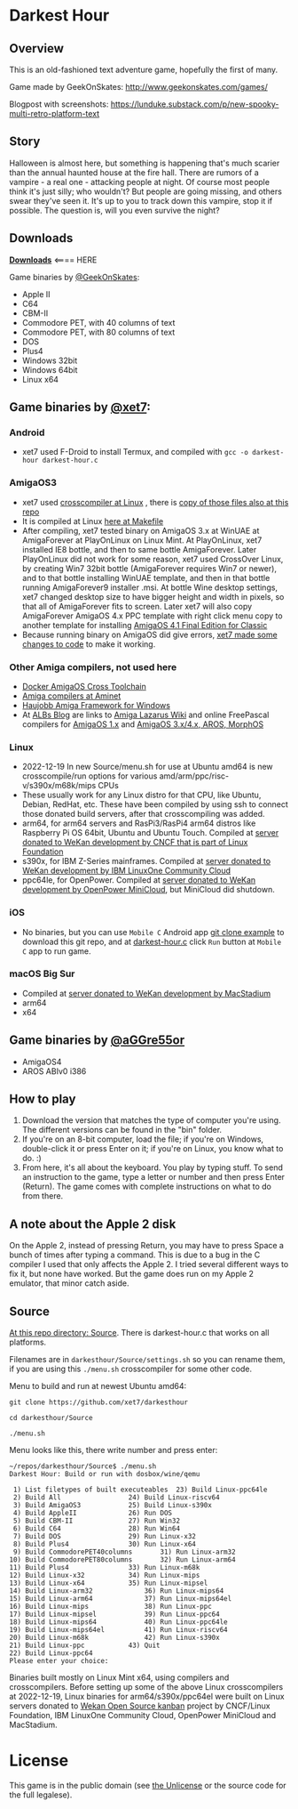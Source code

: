 # Darkest Hour

## Overview

This is an old-fashioned text adventure game, hopefully the first of many.

Game made by GeekOnSkates: http://www.geekonskates.com/games/

Blogpost with screenshots: https://lunduke.substack.com/p/new-spooky-multi-retro-platform-text

## Story

Halloween is almost here, but something is happening that's much scarier than the annual haunted house at the fire hall.
 There are rumors of a vampire - a real one - attacking people at night. 
Of course most people think it's just silly; who wouldn't?  But people are going missing, and others swear they've seen it. 
It's up to you to track down this vampire, stop it if possible.  The question is, will you even survive the night?

## Downloads

[**Downloads**](https://github.com/xet7/darkesthour/tree/main/Original)   <==== HERE

Game binaries by [@GeekOnSkates](https://github.com/GeekOnSkates):

- Apple II
- C64
- CBM-II
- Commodore PET, with 40 columns of text
- Commodore PET, with 80 columns of text
- DOS
- Plus4
- Windows 32bit
- Windows 64bit
- Linux x64

## Game binaries by [@xet7](https://github.com/xet7):

### Android
  - xet7 used F-Droid to install Termux, and compiled with `gcc -o darkest-hour darkest-hour.c`

### AmigaOS3
  - xet7 used [crosscompiler at Linux](http://fengestad.no/m68k-amigaos-toolchain/) , there is [copy of those files also at this repo](https://github.com/xet7/darkesthour/tree/main/Source/archive)
  - It is compiled at Linux [here at Makefile](https://github.com/xet7/darkesthour/blob/main/Source/Makefile#L53)
  - After compiling, xet7 tested binary on AmigaOS 3.x at WinUAE at AmigaForever at PlayOnLinux on Linux Mint. At PlayOnLinux, xet7 installed IE8 bottle, and then to same bottle AmigaForever. Later PlayOnLinux did not work for some reason, xet7 used CrossOver Linux, by creating Win7 32bit bottle (AmigaForever requires Win7 or newer), and to that bottle installing WinUAE template, and then in that bottle running AmigaForever9 installer .msi. At bottle Wine desktop settings, xet7 changed desktop size to have bigger height and width in pixels, so that all of AmigaForever fits to screen. Later xet7 will also copy AmigaForever AmigaOS 4.x PPC template with right click menu copy to another template for installing [AmigaOS 4.1 Final Edition for Classic](https://www.hyperion-entertainment.com/index.php/where-to-buy/direct-downloads)
  - Because running binary on AmigaOS did give errors, [xet7 made some changes to code](https://github.com/xet7/darkesthour/commit/91a28c9d798a78b8a4f977d3e1724d581b621520) to make it working.

### Other Amiga compilers, not used here
  - [Docker AmigaOS Cross Toolchain](https://github.com/sebastianbergmann/docker-amigaos-cross-toolchain)
  - [Amiga compilers at Aminet](http://aminet.net/tree?path=dev)
  - [Haujobb Amiga Framework for Windows](https://github.com/leifo/haujobb-amiga)
  - At [ALBs Blog](https://blog.alb42.de) are links to [Amiga Lazarus Wiki](http://fpcamigawiki.alb42.de/index.php?title=Main_Page) and online FreePascal compilers for [AmigaOS 1.x](http://home.alb42.de/fpamiga13) and [AmigaOS 3.x/4.x, AROS, MorphOS](http://home.alb42.de/fpamiga/)

### Linux
  - 2022-12-19 In new Source/menu.sh for use at Ubuntu amd64 is new crosscompile/run options for various amd/arm/ppc/risc-v/s390x/m68k/mips CPUs
  - These usually work for any Linux distro for that CPU, like Ubuntu, Debian, RedHat, etc. These have been compiled by using ssh to connect those donated build servers, after that crosscompiling was added.
  - arm64, for arm64 servers and RasPi3/RasPi4 arm64 distros like Raspberry Pi OS 64bit, Ubuntu and Ubuntu Touch. Compiled at [server donated to WeKan development by CNCF that is part of Linux Foundation](https://blog.wekan.team/2019/06/wekan-on-raspi3-and-arm64-server-now-works-and-whats-next-with-cncf/)
  - s390x, for IBM Z-Series mainframes.  Compiled at [server donated to WeKan development by IBM LinuxOne Community Cloud](https://www.openmainframeproject.org/blog/2020/11/20/wekan-open-source-kanban-on-s390x)
  - ppc64le, for OpenPower. Compiled at [server donated to WeKan development by OpenPower MiniCloud](https://openpower.ic.unicamp.br/minicloud/), but MiniCloud did shutdown.

### iOS
  - No binaries, but you can use `Mobile C` Android app [git clone example](https://github.com/dztall/ccr_resources/blob/master/Examples/fetch_mobilec_examples.c) to download this git repo, and at [darkest-hour.c](https://raw.githubusercontent.com/xet7/darkesthour/main/Source/darkest-hour.c) click `Run` button at `Mobile C` app to run game.

### macOS Big Sur
  - Compiled at [server donated to WeKan development by MacStadium](https://github.com/wekan/wekan/wiki/Mac)
  - arm64
  - x64

## Game binaries by [@aGGre55or](https://github.com/aGGre55or)

- AmigaOS4
- AROS ABIv0 i386

## How to play

1. Download the version that matches the type of computer you're using.  The different versions can be found in the "bin" folder.
2. If you're on an 8-bit computer, load the file; if you're on Windows, double-click it or press Enter on it; if you're on Linux, you know what to do. :)
3. From here, it's all about the keyboard.  You play by typing stuff.  To send an instruction to the game, type a letter or number and then press Enter (Return).  The game comes with complete instructions on what to do from there.

## A note about the Apple 2 disk

On the Apple 2, instead of pressing Return, you may have to
press Space a bunch of times after typing a command.
This is due to a bug in the C compiler I used that
only affects the Apple 2.
I tried several different ways to fix it, but none have worked.
But the game does run on my Apple 2 emulator, that minor catch aside.

## Source

[At this repo directory: Source](https://github.com/xet7/darkesthour/tree/main/Source).
There is darkest-hour.c that works on all platforms.

Filenames are in `darkesthour/Source/settings.sh` so you can rename them,
if you are using this `./menu.sh` crosscompiler for some other code.

Menu to build and run at newest Ubuntu amd64:

```
git clone https://github.com/xet7/darkesthour

cd darkesthour/Source

./menu.sh
```
Menu looks like this, there write number and press enter:
```
~/repos/darkesthour/Source$ ./menu.sh
Darkest Hour: Build or run with dosbox/wine/qemu

 1) List filetypes of built executeables  23) Build Linux-ppc64le
 2) Build All				  24) Build Linux-riscv64
 3) Build AmigaOS3			  25) Build Linux-s390x
 4) Build AppleII			  26) Run DOS
 5) Build CBM-II			  27) Run Win32
 6) Build C64				  28) Run Win64
 7) Build DOS				  29) Run Linux-x32
 8) Build Plus4				  30) Run Linux-x64
 9) Build CommodorePET40columns		  31) Run Linux-arm32
10) Build CommodorePET80columns		  32) Run Linux-arm64
11) Build Plus4				  33) Run Linux-m68k
12) Build Linux-x32			  34) Run Linux-mips
13) Build Linux-x64			  35) Run Linux-mipsel
14) Build Linux-arm32			  36) Run Linux-mips64
15) Build Linux-arm64			  37) Run Linux-mips64el
16) Build Linux-mips			  38) Run Linux-ppc
17) Build Linux-mipsel			  39) Run Linux-ppc64
18) Build Linux-mips64			  40) Run Linux-ppc64le
19) Build Linux-mips64el		  41) Run Linux-riscv64
20) Build Linux-m68k			  42) Run Linux-s390x
21) Build Linux-ppc			  43) Quit
22) Build Linux-ppc64
Please enter your choice:
```

Binaries built mostly on Linux Mint x64, using compilers and crosscompilers.
Before setting up some of the above Linux crosscompilers at 2022-12-19, Linux binaries for arm64/s390x/ppc64el
were built on Linux servers donated to [Wekan Open Source kanban](https://wekan.github.io) project by
CNCF/Linux Foundation, IBM LinuxOne Community Cloud, OpenPower MiniCloud and MacStadium.

# License

This game is in the public domain (see [the Unlicense](http://www.unlicense.org) or the source code for the full legalese).
